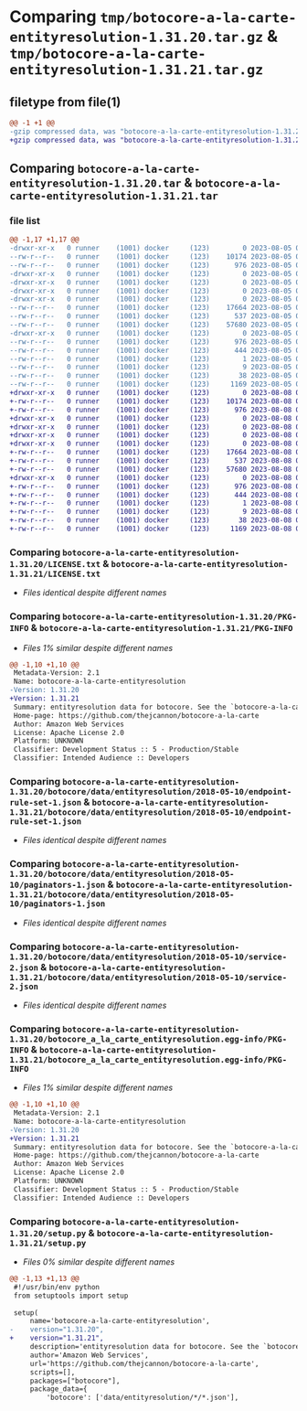 # Comparing `tmp/botocore-a-la-carte-entityresolution-1.31.20.tar.gz` & `tmp/botocore-a-la-carte-entityresolution-1.31.21.tar.gz`

## filetype from file(1)

```diff
@@ -1 +1 @@
-gzip compressed data, was "botocore-a-la-carte-entityresolution-1.31.20.tar", last modified: Sat Aug  5 01:13:12 2023, max compression
+gzip compressed data, was "botocore-a-la-carte-entityresolution-1.31.21.tar", last modified: Tue Aug  8 01:13:28 2023, max compression
```

## Comparing `botocore-a-la-carte-entityresolution-1.31.20.tar` & `botocore-a-la-carte-entityresolution-1.31.21.tar`

### file list

```diff
@@ -1,17 +1,17 @@
-drwxr-xr-x   0 runner    (1001) docker     (123)        0 2023-08-05 01:13:12.939040 botocore-a-la-carte-entityresolution-1.31.20/
--rw-r--r--   0 runner    (1001) docker     (123)    10174 2023-08-05 01:13:12.000000 botocore-a-la-carte-entityresolution-1.31.20/LICENSE.txt
--rw-r--r--   0 runner    (1001) docker     (123)      976 2023-08-05 01:13:12.939040 botocore-a-la-carte-entityresolution-1.31.20/PKG-INFO
-drwxr-xr-x   0 runner    (1001) docker     (123)        0 2023-08-05 01:13:12.939040 botocore-a-la-carte-entityresolution-1.31.20/botocore/
-drwxr-xr-x   0 runner    (1001) docker     (123)        0 2023-08-05 01:13:12.939040 botocore-a-la-carte-entityresolution-1.31.20/botocore/data/
-drwxr-xr-x   0 runner    (1001) docker     (123)        0 2023-08-05 01:13:12.939040 botocore-a-la-carte-entityresolution-1.31.20/botocore/data/entityresolution/
-drwxr-xr-x   0 runner    (1001) docker     (123)        0 2023-08-05 01:13:12.939040 botocore-a-la-carte-entityresolution-1.31.20/botocore/data/entityresolution/2018-05-10/
--rw-r--r--   0 runner    (1001) docker     (123)    17664 2023-08-05 01:12:40.000000 botocore-a-la-carte-entityresolution-1.31.20/botocore/data/entityresolution/2018-05-10/endpoint-rule-set-1.json
--rw-r--r--   0 runner    (1001) docker     (123)      537 2023-08-05 01:12:40.000000 botocore-a-la-carte-entityresolution-1.31.20/botocore/data/entityresolution/2018-05-10/paginators-1.json
--rw-r--r--   0 runner    (1001) docker     (123)    57680 2023-08-05 01:12:40.000000 botocore-a-la-carte-entityresolution-1.31.20/botocore/data/entityresolution/2018-05-10/service-2.json
-drwxr-xr-x   0 runner    (1001) docker     (123)        0 2023-08-05 01:13:12.939040 botocore-a-la-carte-entityresolution-1.31.20/botocore_a_la_carte_entityresolution.egg-info/
--rw-r--r--   0 runner    (1001) docker     (123)      976 2023-08-05 01:13:12.000000 botocore-a-la-carte-entityresolution-1.31.20/botocore_a_la_carte_entityresolution.egg-info/PKG-INFO
--rw-r--r--   0 runner    (1001) docker     (123)      444 2023-08-05 01:13:12.000000 botocore-a-la-carte-entityresolution-1.31.20/botocore_a_la_carte_entityresolution.egg-info/SOURCES.txt
--rw-r--r--   0 runner    (1001) docker     (123)        1 2023-08-05 01:13:12.000000 botocore-a-la-carte-entityresolution-1.31.20/botocore_a_la_carte_entityresolution.egg-info/dependency_links.txt
--rw-r--r--   0 runner    (1001) docker     (123)        9 2023-08-05 01:13:12.000000 botocore-a-la-carte-entityresolution-1.31.20/botocore_a_la_carte_entityresolution.egg-info/top_level.txt
--rw-r--r--   0 runner    (1001) docker     (123)       38 2023-08-05 01:13:12.939040 botocore-a-la-carte-entityresolution-1.31.20/setup.cfg
--rw-r--r--   0 runner    (1001) docker     (123)     1169 2023-08-05 01:13:12.000000 botocore-a-la-carte-entityresolution-1.31.20/setup.py
+drwxr-xr-x   0 runner    (1001) docker     (123)        0 2023-08-08 01:13:28.920461 botocore-a-la-carte-entityresolution-1.31.21/
+-rw-r--r--   0 runner    (1001) docker     (123)    10174 2023-08-08 01:13:28.000000 botocore-a-la-carte-entityresolution-1.31.21/LICENSE.txt
+-rw-r--r--   0 runner    (1001) docker     (123)      976 2023-08-08 01:13:28.920461 botocore-a-la-carte-entityresolution-1.31.21/PKG-INFO
+drwxr-xr-x   0 runner    (1001) docker     (123)        0 2023-08-08 01:13:28.920461 botocore-a-la-carte-entityresolution-1.31.21/botocore/
+drwxr-xr-x   0 runner    (1001) docker     (123)        0 2023-08-08 01:13:28.920461 botocore-a-la-carte-entityresolution-1.31.21/botocore/data/
+drwxr-xr-x   0 runner    (1001) docker     (123)        0 2023-08-08 01:13:28.920461 botocore-a-la-carte-entityresolution-1.31.21/botocore/data/entityresolution/
+drwxr-xr-x   0 runner    (1001) docker     (123)        0 2023-08-08 01:13:28.920461 botocore-a-la-carte-entityresolution-1.31.21/botocore/data/entityresolution/2018-05-10/
+-rw-r--r--   0 runner    (1001) docker     (123)    17664 2023-08-08 01:13:00.000000 botocore-a-la-carte-entityresolution-1.31.21/botocore/data/entityresolution/2018-05-10/endpoint-rule-set-1.json
+-rw-r--r--   0 runner    (1001) docker     (123)      537 2023-08-08 01:13:00.000000 botocore-a-la-carte-entityresolution-1.31.21/botocore/data/entityresolution/2018-05-10/paginators-1.json
+-rw-r--r--   0 runner    (1001) docker     (123)    57680 2023-08-08 01:13:00.000000 botocore-a-la-carte-entityresolution-1.31.21/botocore/data/entityresolution/2018-05-10/service-2.json
+drwxr-xr-x   0 runner    (1001) docker     (123)        0 2023-08-08 01:13:28.920461 botocore-a-la-carte-entityresolution-1.31.21/botocore_a_la_carte_entityresolution.egg-info/
+-rw-r--r--   0 runner    (1001) docker     (123)      976 2023-08-08 01:13:28.000000 botocore-a-la-carte-entityresolution-1.31.21/botocore_a_la_carte_entityresolution.egg-info/PKG-INFO
+-rw-r--r--   0 runner    (1001) docker     (123)      444 2023-08-08 01:13:28.000000 botocore-a-la-carte-entityresolution-1.31.21/botocore_a_la_carte_entityresolution.egg-info/SOURCES.txt
+-rw-r--r--   0 runner    (1001) docker     (123)        1 2023-08-08 01:13:28.000000 botocore-a-la-carte-entityresolution-1.31.21/botocore_a_la_carte_entityresolution.egg-info/dependency_links.txt
+-rw-r--r--   0 runner    (1001) docker     (123)        9 2023-08-08 01:13:28.000000 botocore-a-la-carte-entityresolution-1.31.21/botocore_a_la_carte_entityresolution.egg-info/top_level.txt
+-rw-r--r--   0 runner    (1001) docker     (123)       38 2023-08-08 01:13:28.920461 botocore-a-la-carte-entityresolution-1.31.21/setup.cfg
+-rw-r--r--   0 runner    (1001) docker     (123)     1169 2023-08-08 01:13:28.000000 botocore-a-la-carte-entityresolution-1.31.21/setup.py
```

### Comparing `botocore-a-la-carte-entityresolution-1.31.20/LICENSE.txt` & `botocore-a-la-carte-entityresolution-1.31.21/LICENSE.txt`

 * *Files identical despite different names*

### Comparing `botocore-a-la-carte-entityresolution-1.31.20/PKG-INFO` & `botocore-a-la-carte-entityresolution-1.31.21/PKG-INFO`

 * *Files 1% similar despite different names*

```diff
@@ -1,10 +1,10 @@
 Metadata-Version: 2.1
 Name: botocore-a-la-carte-entityresolution
-Version: 1.31.20
+Version: 1.31.21
 Summary: entityresolution data for botocore. See the `botocore-a-la-carte` package for more info.
 Home-page: https://github.com/thejcannon/botocore-a-la-carte
 Author: Amazon Web Services
 License: Apache License 2.0
 Platform: UNKNOWN
 Classifier: Development Status :: 5 - Production/Stable
 Classifier: Intended Audience :: Developers
```

### Comparing `botocore-a-la-carte-entityresolution-1.31.20/botocore/data/entityresolution/2018-05-10/endpoint-rule-set-1.json` & `botocore-a-la-carte-entityresolution-1.31.21/botocore/data/entityresolution/2018-05-10/endpoint-rule-set-1.json`

 * *Files identical despite different names*

### Comparing `botocore-a-la-carte-entityresolution-1.31.20/botocore/data/entityresolution/2018-05-10/paginators-1.json` & `botocore-a-la-carte-entityresolution-1.31.21/botocore/data/entityresolution/2018-05-10/paginators-1.json`

 * *Files identical despite different names*

### Comparing `botocore-a-la-carte-entityresolution-1.31.20/botocore/data/entityresolution/2018-05-10/service-2.json` & `botocore-a-la-carte-entityresolution-1.31.21/botocore/data/entityresolution/2018-05-10/service-2.json`

 * *Files identical despite different names*

### Comparing `botocore-a-la-carte-entityresolution-1.31.20/botocore_a_la_carte_entityresolution.egg-info/PKG-INFO` & `botocore-a-la-carte-entityresolution-1.31.21/botocore_a_la_carte_entityresolution.egg-info/PKG-INFO`

 * *Files 1% similar despite different names*

```diff
@@ -1,10 +1,10 @@
 Metadata-Version: 2.1
 Name: botocore-a-la-carte-entityresolution
-Version: 1.31.20
+Version: 1.31.21
 Summary: entityresolution data for botocore. See the `botocore-a-la-carte` package for more info.
 Home-page: https://github.com/thejcannon/botocore-a-la-carte
 Author: Amazon Web Services
 License: Apache License 2.0
 Platform: UNKNOWN
 Classifier: Development Status :: 5 - Production/Stable
 Classifier: Intended Audience :: Developers
```

### Comparing `botocore-a-la-carte-entityresolution-1.31.20/setup.py` & `botocore-a-la-carte-entityresolution-1.31.21/setup.py`

 * *Files 0% similar despite different names*

```diff
@@ -1,13 +1,13 @@
 #!/usr/bin/env python
 from setuptools import setup
 
 setup(
     name='botocore-a-la-carte-entityresolution',
-    version="1.31.20",
+    version="1.31.21",
     description='entityresolution data for botocore. See the `botocore-a-la-carte` package for more info.',
     author='Amazon Web Services',
     url='https://github.com/thejcannon/botocore-a-la-carte',
     scripts=[],
     packages=["botocore"],
     package_data={
         'botocore': ['data/entityresolution/*/*.json'],
```

